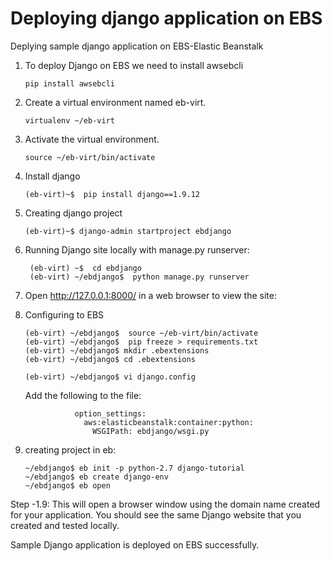 # Deploying django application on EBS

Deplying sample django application on EBS-Elastic Beanstalk

1. To deploy Django on EBS we need to install awsebcli
            
       pip install awsebcli



2. Create a virtual environment named eb-virt.

       virtualenv ~/eb-virt

3. Activate the virtual environment.

       source ~/eb-virt/bin/activate

4. Install django

       (eb-virt)~$  pip install django==1.9.12

5. Creating django project

       (eb-virt)~$ django-admin startproject ebdjango

6. Running Django site locally with manage.py runserver:

        (eb-virt) ~$  cd ebdjango
        (eb-virt) ~/ebdjango$  python manage.py runserver


7. Open http://127.0.0.1:8000/ in a web browser to view the site:



8. Configuring to EBS

       (eb-virt) ~/ebdjango$  source ~/eb-virt/bin/activate
       (eb-virt) ~/ebdjango$  pip freeze > requirements.txt
       (eb-virt) ~/ebdjango$ mkdir .ebextensions
       (eb-virt) ~/ebdjango$ cd .ebextensions

       (eb-virt) ~/ebdjango$ vi django.config

    Add the following to the file:

                  option_settings:
                    aws:elasticbeanstalk:container:python:
                      WSGIPath: ebdjango/wsgi.py

9. creating project in eb:

       ~/ebdjango$ eb init -p python-2.7 django-tutorial
       ~/ebdjango$ eb create django-env
       ~/ebdjango$ eb open


Step -1.9: This will open a browser window using the domain name created for your application. You should see the same Django website that you created and tested locally.

Sample Django application is deployed on EBS successfully.




